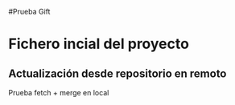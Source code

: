 #Prueba Gift
# Fichero incial del proyecto
## Actualización desde repositorio en remoto

Prueba fetch + merge en local